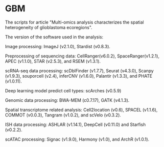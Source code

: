 # GBM
The scripts for article "Multi-omics analysis characterizes the spatial heterogeneity of glioblastoma ecoregions".

The version of the software used in the analysis:

Image processing: ImageJ (v2.1.0), Stardist (v0.8.3).

Preprocessing of sequencing data: CellRanger(v6.0.2), SpaceRanger(v1.2.1), APEC (v1.1.0), STAR (v2.5.3), and RSEM (v1.3.1).

scRNA-seq data processing: scDblFinder (v1.7.7), Seurat (v4.3.0), Scanpy (v1.9.3), souporcell (v2.4), inferCNV (v1.6.0), Palantir (v1.3.3), and PHATE (v1.0.11). 

Deep learning model predict cell types: scArches (v0.5.9)

Genomic data processing: BWA-MEM (c0.7.17), GATK (v4.1.3).

Spatial transcriptome related analysis: Cell2location (v0.6), SPACEL (v1.1.6), COMMOT (v0.0.3), Tangram (v1.0.2), and scVelo (v0.3.2).

ISH data processing: ASHLAR (v1.14.1), DeepCell (v0.11.0) and Starfish (v0.2.2).

scATAC processing: Signac (v1.9.0), Harmony (v1.0), and ArchR (v1.0.1).
